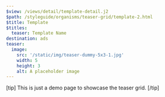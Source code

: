 ```yaml
---
$view: /views/detail/template-detail.j2
$path: /styleguide/organisms/teaser-grid/template-2.html
$title: Template
$titles:
  teaser: Template Name
destination: ads
teaser:
  image:
    src: '/static/img/teaser-dummy-5x3-1.jpg'
    width: 5
    height: 3
    alt: A placeholder image
---
```

[tip]
This is just a demo page to showcase the teaser grid.
[/tip]
